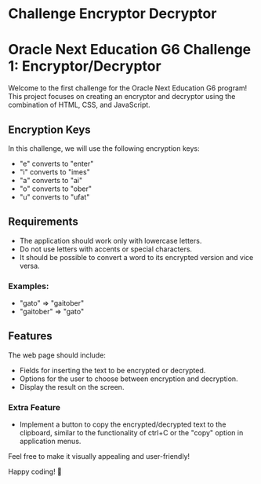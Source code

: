 # Challenge Encryptor Decryptor
# Oracle Next Education G6 Challenge 1: Encryptor/Decryptor

Welcome to the first challenge for the Oracle Next Education G6 program! This project focuses on creating an encryptor and decryptor using the combination of HTML, CSS, and JavaScript.

## Encryption Keys
In this challenge, we will use the following encryption keys:
- "e" converts to "enter"
- "i" converts to "imes"
- "a" converts to "ai"
- "o" converts to "ober"
- "u" converts to "ufat"

## Requirements
- The application should work only with lowercase letters.
- Do not use letters with accents or special characters.
- It should be possible to convert a word to its encrypted version and vice versa.

### Examples:
- "gato" => "gaitober"
- "gaitober" => "gato"

## Features
The web page should include:
- Fields for inserting the text to be encrypted or decrypted.
- Options for the user to choose between encryption and decryption.
- Display the result on the screen.

### Extra Feature
- Implement a button to copy the encrypted/decrypted text to the clipboard, similar to the functionality of ctrl+C or the "copy" option in application menus.

Feel free to make it visually appealing and user-friendly!

Happy coding! 🚀
